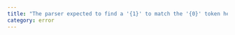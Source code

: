 ```yaml
---
title: "The parser expected to find a '{1}' to match the '{0}' token here."
category: error
---
```

